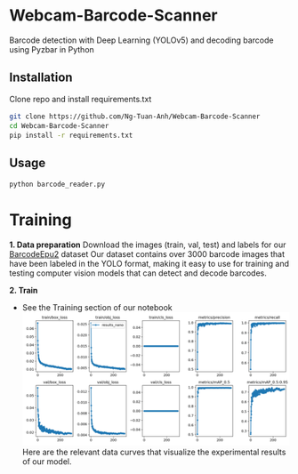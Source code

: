 # Webcam-Barcode-Scanner
Barcode detection with Deep Learning (YOLOv5) and decoding barcode using Pyzbar in Python

## Installation
Clone repo and install requirements.txt
```bash
git clone https://github.com/Ng-Tuan-Anh/Webcam-Barcode-Scanner
cd Webcam-Barcode-Scanner
pip install -r requirements.txt
```

## Usage
```bash
python barcode_reader.py
```

# Training
**1. Data preparation**
Download the images (train, val, test) and labels for our [BarcodeEpu2](https://doi.org/10.5281/zenodo.7465864) dataset
Our dataset contains over 3000 barcode images that have been labeled in the YOLO format, making it easy to use for training and testing computer vision models that can detect and decode barcodes.

**2. Train**
- See the Training section of our notebook 
![alt text](https://raw.githubusercontent.com/Ng-Tuan-Anh/Webcam-Barcode-Scanner/main/results.png)
Here are the relevant data curves that visualize the experimental results of our model.
